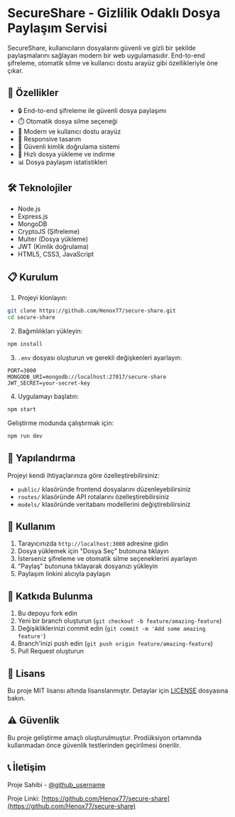 # SecureShare - Gizlilik Odaklı Dosya Paylaşım Servisi

SecureShare, kullanıcıların dosyalarını güvenli ve gizli bir şekilde paylaşmalarını sağlayan modern bir web uygulamasıdır. End-to-end şifreleme, otomatik silme ve kullanıcı dostu arayüz gibi özellikleriyle öne çıkar.

## 🌟 Özellikler

- 🔒 End-to-end şifreleme ile güvenli dosya paylaşımı
- ⏱️ Otomatik dosya silme seçeneği
- 🎨 Modern ve kullanıcı dostu arayüz
- 📱 Responsive tasarım
- 🔐 Güvenli kimlik doğrulama sistemi
- 🚀 Hızlı dosya yükleme ve indirme
- 📊 Dosya paylaşım istatistikleri

## 🛠️ Teknolojiler

- Node.js
- Express.js
- MongoDB
- CryptoJS (Şifreleme)
- Multer (Dosya yükleme)
- JWT (Kimlik doğrulama)
- HTML5, CSS3, JavaScript

## 📋 Kurulum

1. Projeyi klonlayın:
```bash
git clone https://github.com/Henox77/secure-share.git
cd secure-share
```

2. Bağımlılıkları yükleyin:
```bash
npm install
```

3. `.env` dosyası oluşturun ve gerekli değişkenleri ayarlayın:
```env
PORT=3000
MONGODB_URI=mongodb://localhost:27017/secure-share
JWT_SECRET=your-secret-key
```

4. Uygulamayı başlatın:
```bash
npm start
```

Geliştirme modunda çalıştırmak için:
```bash
npm run dev
```

## 🔧 Yapılandırma

Projeyi kendi ihtiyaçlarınıza göre özelleştirebilirsiniz:

- `public/` klasöründe frontend dosyalarını düzenleyebilirsiniz
- `routes/` klasöründe API rotalarını özelleştirebilirsiniz
- `models/` klasöründe veritabanı modellerini değiştirebilirsiniz

## 📝 Kullanım

1. Tarayıcınızda `http://localhost:3000` adresine gidin
2. Dosya yüklemek için "Dosya Seç" butonuna tıklayın
3. İsterseniz şifreleme ve otomatik silme seçeneklerini ayarlayın
4. "Paylaş" butonuna tıklayarak dosyanızı yükleyin
5. Paylaşım linkini alıcıyla paylaşın

## 🤝 Katkıda Bulunma

1. Bu depoyu fork edin
2. Yeni bir branch oluşturun (`git checkout -b feature/amazing-feature`)
3. Değişikliklerinizi commit edin (`git commit -m 'Add some amazing feature'`)
4. Branch'inizi push edin (`git push origin feature/amazing-feature`)
5. Pull Request oluşturun

## 📄 Lisans

Bu proje MIT lisansı altında lisanslanmıştır. Detaylar için [LICENSE](LICENSE) dosyasına bakın.

## ⚠️ Güvenlik

Bu proje geliştirme amaçlı oluşturulmuştur. Prodüksiyon ortamında kullanmadan önce güvenlik testlerinden geçirilmesi önerilir.

## 📞 İletişim

Proje Sahibi - [@github_username](https://github.com/Henox77)

Proje Linki: [https://github.com/Henox77/secure-share](https://github.com/Henox77/secure-share)